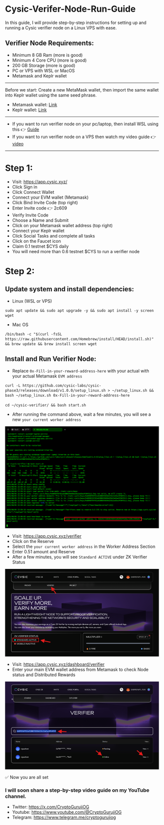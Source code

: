 # Cysic-Verifer-Node-Run-Guide
In this guide, I will provide step-by-step instructions for setting up and running a Cysic verifier node on a Linux VPS with ease.

## Verifier Node Requirements:

- Minimum 8 GB Ram (more is good)
- Minimum 4 Core CPU (more is good)
- 200 GB Storage (more is good)
- PC or VPS with WSL or MacOS
- Metamask and Keplr wallet

---

Before we start:
Create a new MetaMask wallet, then import the same wallet into Keplr wallet using the same seed phrase.

- Metamask wallet: [Link](https://metamask.io/download)
- Keplr wallet: [Link](https://www.keplr.app/get)

---

- If you want to run verifier node on your pc/laptop, then install WSL using this 👉 [Guide](https://github.com/CryptoGurujiOG/Install-Ubuntu-on-Windows-using-WSL)
- If you want to run verifier node on a VPS then watch my video guide 👉 [video](https://youtu.be/NK431xjj7yA)

---

# Step 1:

- Visit: https://app.cysic.xyz/
- Click Sign in
- Click Connect Wallet
- Connect your EVM wallet (Metamask)
- Click Bind Invite Code (top right)
- Enter Invite code 👉 2c609
- Verify Invite Code
- Choose a Name and Submit 
- Click on your Metamask wallet address (top right)
- Connect your Keplr wallet
- Click Social Tasks and complete all tasks
- Click on the Faucet icon
- Claim 0.1 testnet $CYS daily
- You will need more than 0.6 testnet $CYS to run a verifier node
  
# Step 2:

## Update system and install dependencies:

- Linux (WSL or VPS)

```
sudo apt update && sudo apt upgrade -y && sudo apt install -y screen wget
```
- Mac OS
```
/bin/bash -c "$(curl -fsSL https://raw.githubusercontent.com/Homebrew/install/HEAD/install.sh)" && brew update && brew install screen wget
```

## Install and Run Verifier Node:

- Replace ```0x-Fill-in-your-reward-address-here``` with your actual with your actual Metamask ```EVM address```

```
curl -L https://github.com/cysic-labs/cysic-phase3/releases/download/v1.0.0/setup_linux.sh > ~/setup_linux.sh && bash ~/setup_linux.sh 0x-Fill-in-your-reward-address-here

cd ~/cysic-verifier/ && bash start.sh
```

- After running the command above, wait a few minutes, you will see a new ```your current worker address```

![image alt](https://github.com/CryptoGurujiOG/Cysic-Verifer-Node-Run-Guide/blob/52b99bfa45e136bd6e3a76124c3da129a5844c7d/Screenshot%201.png)

- Visit: https://app.cysic.xyz/verifier
- Click on the Reserve 
- Select the ```your current worker address``` in the Worker Address Section
- Enter 0.51 amount and Reserve
- After a few minutes, you will see ```Standard ACTIVE``` under ZK Verifier Status

![image alt](https://github.com/CryptoGurujiOG/Cysic-Verifer-Node-Run-Guide/blob/1afad7a0faac3d3bad88dc5d90fa343a008cb3b3/Screenshot%202.png)

- Visit: https://app.cysic.xyz/dashboard/verifier
- Enter your main EVM wallet address from Metamask to check Node status and Distributed Rewards

![image alt](https://github.com/CryptoGurujiOG/Cysic-Verifer-Node-Run-Guide/blob/44d08c654fe1a19158530ef4432f426f57e02358/Screenshot%203.png)

✅ Now you are all set

### I will soon share a step-by-step video guide on my YouTube channel.

- Twitter: https://x.com/CryptoGurujiOG
- Youtube: https://www.youtube.com/@CryptoGurujiOG
- Telegram: https://www.telegram.me/cryptogurujiog

